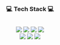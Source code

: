 

<div align = "center">
<h3>💻 Tech Stack 💻</h3>
 
<br/>

<img src="https://img.shields.io/badge/R-276DC3?style=flat-square&logo=R&logoColor=white"/>
<img src="https://img.shields.io/badge/Python-3776AB?style=flat-square&logo=Python&logoColor=white"/> 
<img src="https://img.shields.io/badge/PyTorch-EE4C2C?style=flat-square&logo=PyTorch&logoColor=white"/>
<img src="https://img.shields.io/badge/Tensorflow-FF6F00?style=flat-square&logo=tensorflow&logoColor=white"/><br>
<img src="https://img.shields.io/badge/MATLAB-FC6D26?style=flat-square&logo=matlab&logoColor=white"/>
<img src="https://img.shields.io/badge/Stata-66CCFF?style=flat-square&logo=Stata&logoColor=white"/>
<img src="https://img.shields.io/badge/GAUSS-41454A?style=flat-square&logo=GAUSS&logoColor=white"/>


</div>
